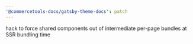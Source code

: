 ```yaml
---
'@commercetools-docs/gatsby-theme-docs': patch
---
```


hack to force shared components out of intermediate per-page bundles at SSR bundling time
